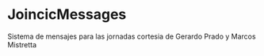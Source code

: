 JoincicMessages
===============

Sistema de mensajes para las jornadas cortesia de Gerardo Prado y Marcos Mistretta
